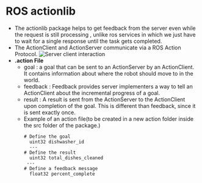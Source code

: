 # ROS actionlib

* The actionlib package helps to get feedback from the server even while the request is still processing , unlike ros services in     which we just have to wait for a single response until the task gets completed.
* The ActionClient and ActionServer communicate via a ROS Action Protocol.
  ![Server client interaction](http://wiki.ros.org/actionlib?action=AttachFile&do=get&target=client_server_interaction.png)
* __.action File__
  * goal : a goal that can be sent to an ActionServer by an ActionClient. It  contains information about where the robot should move to in the world. 
  * feedback : Feedback provides server implementers a way to tell an ActionClient about the incremental progress of a goal.
  * result : A result is sent from the ActionServer to the ActionClient upon completion of the goal. This is different than feedback, since it is sent exactly once.
  * Example of an action file(to be created in a new action folder inside the src folder of the package.) <br />
    ```
    # Define the goal 
      uint32 dishwasher_id 
      ---  
    # Define the result 
      uint32 total_dishes_cleaned 
     --- 
    # Define a feedback message  
      float32 percent_complete 
      ```


    
    
